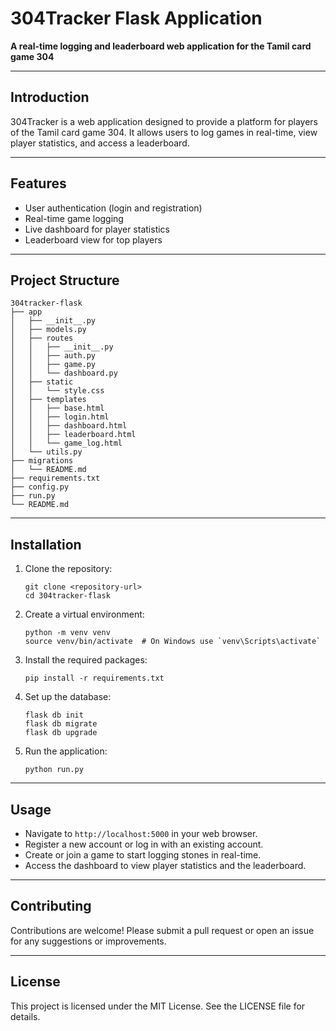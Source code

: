 # 304Tracker Flask Application

**A real-time logging and leaderboard web application for the Tamil card game 304**

---

## Introduction

304Tracker is a web application designed to provide a platform for players of the Tamil card game 304. It allows users to log games in real-time, view player statistics, and access a leaderboard.

---

## Features

- User authentication (login and registration)
- Real-time game logging
- Live dashboard for player statistics
- Leaderboard view for top players

---

## Project Structure

```
304tracker-flask
├── app
│   ├── __init__.py
│   ├── models.py
│   ├── routes
│   │   ├── __init__.py
│   │   ├── auth.py
│   │   ├── game.py
│   │   └── dashboard.py
│   ├── static
│   │   └── style.css
│   ├── templates
│   │   ├── base.html
│   │   ├── login.html
│   │   ├── dashboard.html
│   │   ├── leaderboard.html
│   │   └── game_log.html
│   └── utils.py
├── migrations
│   └── README.md
├── requirements.txt
├── config.py
├── run.py
└── README.md
```

---

## Installation

1. Clone the repository:
   ```
   git clone <repository-url>
   cd 304tracker-flask
   ```

2. Create a virtual environment:
   ```
   python -m venv venv
   source venv/bin/activate  # On Windows use `venv\Scripts\activate`
   ```

3. Install the required packages:
   ```
   pip install -r requirements.txt
   ```

4. Set up the database:
   ```
   flask db init
   flask db migrate
   flask db upgrade
   ```

5. Run the application:
   ```
   python run.py
   ```

---

## Usage

- Navigate to `http://localhost:5000` in your web browser.
- Register a new account or log in with an existing account.
- Create or join a game to start logging stones in real-time.
- Access the dashboard to view player statistics and the leaderboard.

---

## Contributing

Contributions are welcome! Please submit a pull request or open an issue for any suggestions or improvements.

---

## License

This project is licensed under the MIT License. See the LICENSE file for details.